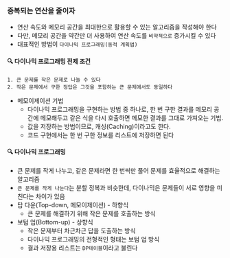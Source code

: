 ### 중복되는 연산을 줄이자
- 연산 속도와 메모리 공간을 최대한으로 활용할 수 있는 알고리즘을 작성해야 한다
- 다만, 메모리 공간을 약간만 더 사용하여 연산 속도를 `비약적으로` 증가시킬 수 있다
- 대표적인 방법이 `다이나믹 프로그래밍(동적 계획법)`

#### 🔍 다이나믹 프로그래밍 전제 조건
    1. 큰 문제를 작은 문제로 나눌 수 있다
    2. 작은 문제에서 구한 정답은 그것을 포함하는 큰 문제에서도 동일하다

- 메모이제이션 기법 
  - 다이나믹 프로그래밍을 구현하는 방법 중 하나로, 한 번 구한 결과를 
    메모리 공간에 메모해두고 같은 식을 다시 호출하면 메모한 결과를 그대로
    가져오는 기법.
  - 값을 저장하는 방법이므로, 캐싱(Caching)이라고도 한다.
  - 코드 구현에서는 한 번 구한 정보를 리스트에 저장하면 된다

#### 🔍 다이나믹 프로그래밍
- 큰 문제를 작게 나누고, 같은 문제라면 한 번씩만 풀어 문제를 효율적으로 해결하는 알고리즘
- `큰 문제를 작게 나눈다`는 분할 정복과 비슷한데, 다이나믹은 문제들이 서로 영향을 미친다는 차이가 있음
- 탑 다운(Top-down, 메모이제이션) - 하향식
  - 큰 문제를 해결하기 위해 작은 문제를 호출하는 방식
- 보텀 업(Bottom-up) - 상향식
  - 작은 문제부터 차근차근 답을 도출하는 방식
  - 다이나믹 프로그래밍의 전형적인 형태는 보텀 업 방식
  - 결과 저장용 리스트는 `DP테이블`이라고 불린다

